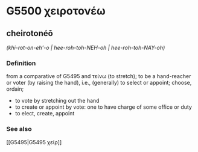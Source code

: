 # G5500 χειροτονέω

## cheirotonéō

_(khi-rot-on-eh'-o | hee-roh-toh-NEH-oh | hee-roh-toh-NAY-oh)_

### Definition

from a comparative of G5495 and τείνω (to stretch); to be a hand-reacher or voter (by raising the hand), i.e., (generally) to select or appoint; choose, ordain; 

- to vote by stretching out the hand
- to create or appoint by vote: one to have charge of some office or duty
- to elect, create, appoint

### See also

[[G5495|G5495 χείρ]]
